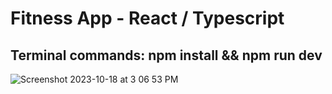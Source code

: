 #  Fitness App - React / Typescript  
 
 Terminal commands:  npm install && 
 npm run dev 
 ------------------ 


![Screenshot 2023-10-18 at 3 06 53 PM](https://github.com/ashish-augustine/gym-typescript-master/assets/2153396/4858316b-3bf2-47cc-87e1-7b0411d74e81)
